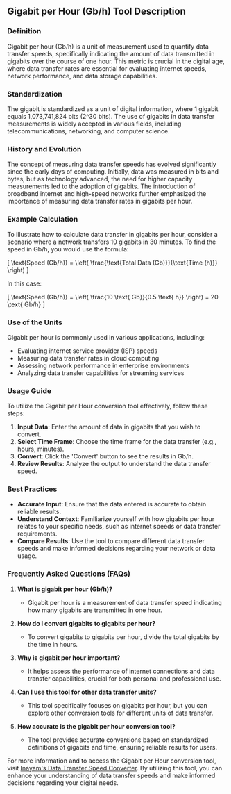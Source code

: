 ## Gigabit per Hour (Gb/h) Tool Description

### Definition
Gigabit per hour (Gb/h) is a unit of measurement used to quantify data transfer speeds, specifically indicating the amount of data transmitted in gigabits over the course of one hour. This metric is crucial in the digital age, where data transfer rates are essential for evaluating internet speeds, network performance, and data storage capabilities.

### Standardization
The gigabit is standardized as a unit of digital information, where 1 gigabit equals 1,073,741,824 bits (2^30 bits). The use of gigabits in data transfer measurements is widely accepted in various fields, including telecommunications, networking, and computer science.

### History and Evolution
The concept of measuring data transfer speeds has evolved significantly since the early days of computing. Initially, data was measured in bits and bytes, but as technology advanced, the need for higher capacity measurements led to the adoption of gigabits. The introduction of broadband internet and high-speed networks further emphasized the importance of measuring data transfer rates in gigabits per hour.

### Example Calculation
To illustrate how to calculate data transfer in gigabits per hour, consider a scenario where a network transfers 10 gigabits in 30 minutes. To find the speed in Gb/h, you would use the formula:

\[ \text{Speed (Gb/h)} = \left( \frac{\text{Total Data (Gb)}}{\text{Time (h)}} \right) \]

In this case:

\[ \text{Speed (Gb/h)} = \left( \frac{10 \text{ Gb}}{0.5 \text{ h}} \right) = 20 \text{ Gb/h} \]

### Use of the Units
Gigabit per hour is commonly used in various applications, including:
- Evaluating internet service provider (ISP) speeds
- Measuring data transfer rates in cloud computing
- Assessing network performance in enterprise environments
- Analyzing data transfer capabilities for streaming services

### Usage Guide
To utilize the Gigabit per Hour conversion tool effectively, follow these steps:
1. **Input Data**: Enter the amount of data in gigabits that you wish to convert.
2. **Select Time Frame**: Choose the time frame for the data transfer (e.g., hours, minutes).
3. **Convert**: Click the 'Convert' button to see the results in Gb/h.
4. **Review Results**: Analyze the output to understand the data transfer speed.

### Best Practices
- **Accurate Input**: Ensure that the data entered is accurate to obtain reliable results.
- **Understand Context**: Familiarize yourself with how gigabits per hour relates to your specific needs, such as internet speeds or data transfer requirements.
- **Compare Results**: Use the tool to compare different data transfer speeds and make informed decisions regarding your network or data usage.

### Frequently Asked Questions (FAQs)

1. **What is gigabit per hour (Gb/h)?**
   - Gigabit per hour is a measurement of data transfer speed indicating how many gigabits are transmitted in one hour.

2. **How do I convert gigabits to gigabits per hour?**
   - To convert gigabits to gigabits per hour, divide the total gigabits by the time in hours.

3. **Why is gigabit per hour important?**
   - It helps assess the performance of internet connections and data transfer capabilities, crucial for both personal and professional use.

4. **Can I use this tool for other data transfer units?**
   - This tool specifically focuses on gigabits per hour, but you can explore other conversion tools for different units of data transfer.

5. **How accurate is the gigabit per hour conversion tool?**
   - The tool provides accurate conversions based on standardized definitions of gigabits and time, ensuring reliable results for users.

For more information and to access the Gigabit per Hour conversion tool, visit [Inayam's Data Transfer Speed Converter](https://www.inayam.co/unit-converter/data_transfer_speed_binary). By utilizing this tool, you can enhance your understanding of data transfer speeds and make informed decisions regarding your digital needs.